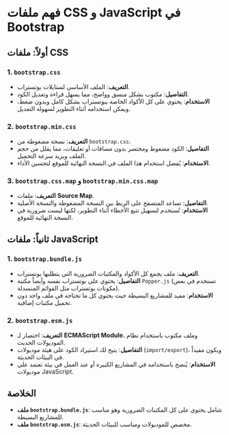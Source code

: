 
# فهم ملفات CSS و JavaScript في Bootstrap

## أولاً: ملفات CSS

### 1. `bootstrap.css`
- **التعريف**: الملف الأساسي لستايلات بوتستراب.
- **التفاصيل**: مكتوب بشكل منسق وواضح، مما يسهل قراءة وتعديل الكود.
- **الاستخدام**: يحتوي على كل الأكواد الخاصة ببوتستراب بشكل كامل وبدون ضغط، ويمكن استخدامه أثناء التطوير لسهولة التعديل.

### 2. `bootstrap.min.css`
- **التعريف**: نسخة مضغوطة من `bootstrap.css`.
- **التفاصيل**: الكود مضغوط ومختصر بدون مسافات أو تعليقات، مما يقلل من حجم الملف ويزيد سرعة التحميل.
- **الاستخدام**: يُفضل استخدام هذا الملف في النسخة النهائية للموقع لتحسين الأداء.

### 3. `bootstrap.css.map` و `bootstrap.min.css.map`
- **التعريف**: ملفات **Source Map**.
- **التفاصيل**: تساعد المتصفح على الربط بين النسخة المضغوطة والنسخة الأصلية.
- **الاستخدام**: تُستخدم لتسهيل تتبع الأخطاء أثناء التطوير، لكنها ليست ضرورية في النسخة النهائية للموقع.

## ثانياً: ملفات JavaScript

### 1. `bootstrap.bundle.js`
- **التعريف**: ملف يجمع كل الأكواد والمكتبات الضرورية التي يتطلبها بوتستراب.
- **التفاصيل**: يحتوي على بوتستراب نفسه وأيضاً مكتبة `Popper.js` (تستخدم في بعض مكونات بوتستراب مثل القوائم المنسدلة).
- **الاستخدام**: مفيد للمشاريع البسيطة حيث يحتوي كل ما تحتاجه في ملف واحد دون تحميل مكتبات إضافية.

### 2. `bootstrap.esm.js`
- **التعريف**: اختصار لـ **ECMAScript Module**، وملف مكتوب باستخدام نظام الموديولات الحديث.
- **التفاصيل**: يتيح لك استيراد الكود على هيئة موديولات (`import/export`)، ويكون مفيداً في البيئات الحديثة.
- **الاستخدام**: يُنصح باستخدامه في المشاريع الكبيرة أو عند العمل في بيئة تعتمد على موديولات JavaScript.

## الخلاصة
- **ملف `bootstrap.bundle.js`**: شامل يحتوي على كل المكتبات الضرورية وهو مناسب للمشاريع البسيطة.
- **ملف `bootstrap.esm.js`**: مخصص للموديولات ومناسب للبيئات الحديثة.

